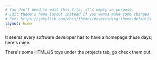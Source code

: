 ```yaml
---
# You don't need to edit this file, it's empty on purpose.
# Edit theme's home layout instead if you wanna make some changes
# See: https://jekyllrb.com/docs/themes/#overriding-theme-defaults
layout: home
---
```


It seems every software developer has to have a homepage these days; here's mine.

There's some HTML/JS toys under the projects tab, go check them out.
